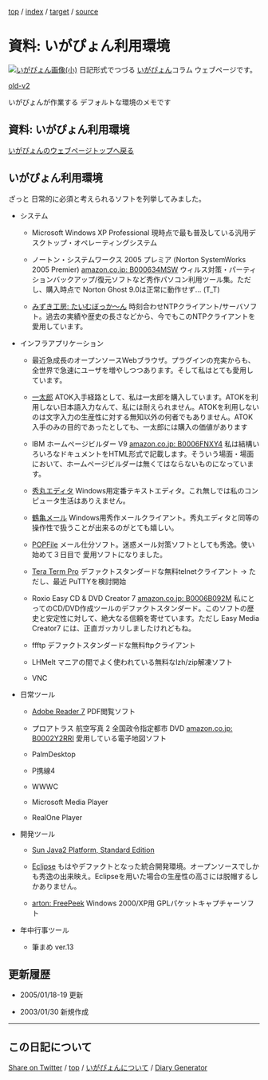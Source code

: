 [top](../index.html) / [index](index.html) / [target](https://igapyon.github.io/diary/memo/memoigaenv.html) / [source](https://github.com/igapyon/diary/blob/gh-pages/memo/memoigaenv.src.md) 

資料: いがぴょん利用環境
=====================================================================================================
[![いがぴょん画像(小)](https://igapyon.github.io/diary/images/iga200306s.jpg "いがぴょん")](https://igapyon.github.io/diary/memo/memoigapyon.html) 日記形式でつづる [いがぴょん](https://igapyon.github.io/diary/memo/memoigapyon.html)コラム ウェブページです。

[old-v2](memoigaenv-orig.html)

いがぴょんが作業する デフォルトな環境のメモです

## 資料: いがぴょん利用環境

[いがぴょんのウェブページトップへ戻る](../../index.html)

## いがぴょん利用環境

ざっと 日常的に必須と考えられるソフトを列挙してみました。

* システム
  
  * Microsoft Windows XP Professional
    現時点で最も普及している汎用デスクトップ・オペレーティングシステム
    
  * ノートン・システムワークス 2005 プレミア (Norton SystemWorks 2005 Premier) [amazon.co.jp: B000634MSW](http://www.amazon.co.jp/exec/obidos/ASIN/B000634MSW/igapyondiary-22)
    ウィルス対策・パーティションバックアップ/復元ソフトなど秀作パソコン利用ツール集。ただし、購入時点で Norton Ghost 9.0は正常に動作せず…
    (T_T)
    
  * [みずき工房: たいむぼっか～ん](http://www.netlaputa.ne.jp/~ayu/labo/win32/timeb/)
  時刻合わせNTPクライアント/サーバソフト。過去の実績や歴史の長さなどから、今でもこのNTPクライアントを愛用しています。
  

  
* インフラアプリケーション
  
  * 
    最近急成長のオープンソースWebブラウザ。プラグインの充実からも、全世界で急速にユーザを増やしつつあります。そして私はとても愛用しています。
    
  * [一太郎](http://www.ichitaro.com/taro13/)
    ATOK入手経路として、私は一太郎を購入しています。ATOKを利用しない日本語入力なんて、私には耐えられません。ATOKを利用しないのは文字入力の生産性に対する無知以外の何者でもありません。ATOK入手のみの目的であったとしても、一太郎には購入の価値があります
    
  * IBM ホームページビルダー V9 [amazon.co.jp: B0006FNXY4](http://www.amazon.co.jp/exec/obidos/ASIN/B0006FNXY4/igapyondiary-22)
    私は結構いろいろなドキュメントをHTML形式で記載します。そういう場面・場面において、ホームページビルダーは無くてはならないものになっています。
    
  * [秀丸エディタ](http://hide.maruo.co.jp/software/hidemaru.html)
    Windows用定番テキストエディタ。これ無しでは私のコンピュータ生活はありえません。
    
  * [鶴亀メール](http://hide.maruo.co.jp/software/tk.html)
    Windows用秀作メールクライアント。秀丸エディタと同等の操作性で扱うことが出来るのがとても嬉しい。
    
  * [POPFile](http://popfile.sourceforge.net/manual/jp/manual.html)
    メール仕分ソフト。迷惑メール対策ソフトとしても秀逸。使い始めて３日目で 愛用ソフトになりました。
    
  * [Tera Term Pro](http://hp.vector.co.jp/authors/VA002416/teraterm.html)
  デファクトスタンダードな無料telnetクライアント → ただし、最近 PuTTYを検討開始
    
  * Roxio Easy CD & DVD Creator 7 [amazon.co.jp: B0006B092M](http://www.amazon.co.jp/exec/obidos/ASIN/B0006B092M/igapyondiary-22)
    私にとってのCD/DVD作成ツールのデファクトスタンダード。このソフトの歴史と安定性に対して、絶大なる信頼を寄せています。ただし Easy Media
    Creator7 には、正直ガッカリしましたけれどもね。
    
  * ffftp
    デファクトスタンダードな無料ftpクライアント
    
  * LHMelt
    マニアの間でよく使われている無料なlzh/zip解凍ソフト
    
  * VNC
  

  
* 日常ツール
  
  * [Adobe Reader 7](http://www.adobe.co.jp/products/acrobat/readermain.html)
    PDF閲覧ソフト
    
  * プロアトラス 航空写真 2 全国政令指定都市 DVD [amazon.co.jp: B0002Y2RRI](http://www.amazon.co.jp/exec/obidos/ASIN/B0002Y2RRI/igapyondiary-22)
    愛用している電子地図ソフト
    
  * PalmDesktop
    
  * P携線4
    
  * WWWC
    
  * Microsoft Media Player
    
  * RealOne Player
  

  
* 開発ツール
  
  * [Sun Java2 Platform, Standard Edition](http://java.sun.com/j2se/index.jsp)
    
  * [Eclipse](http://eclipsewiki.net/eclipse/)
    もはやデファクトとなった統合開発環境。オープンソースでしかも秀逸の出来映え。Eclipseを用いた場合の生産性の高さには脱帽するしかありません。
    
  * [arton: FreePeek](http://www.vector.co.jp/soft/winnt/net/se125800.html)
    Windows 2000/XP用 GPLパケットキャプチャーソフト
  

  
* 年中行事ツール
  
  * 筆まめ ver.13
  

## 更新履歴

* 2005/01/18-19 更新
  
* 2003/01/30 新規作成

----------------------------------------------------------------------------------------------------

## この日記について

[Share on Twitter](https://twitter.com/intent/tweet?hashtags=igapyon%2Cdiary%2C%E3%81%84%E3%81%8C%E3%81%B4%E3%82%87%E3%82%93&text=%E8%B3%87%E6%96%99%3A+%E3%81%84%E3%81%8C%E3%81%B4%E3%82%87%E3%82%93%E5%88%A9%E7%94%A8%E7%92%B0%E5%A2%83&url=https%3A%2F%2Figapyon.github.io%2Fdiary%2Fmemo%2Fmemoigaenv.html) / [top](../index.html) / [いがぴょんについて](https://igapyon.github.io/diary/memo/memoigapyon.html) / [Diary Generator](https://github.com/igapyon/igapyonv3)
